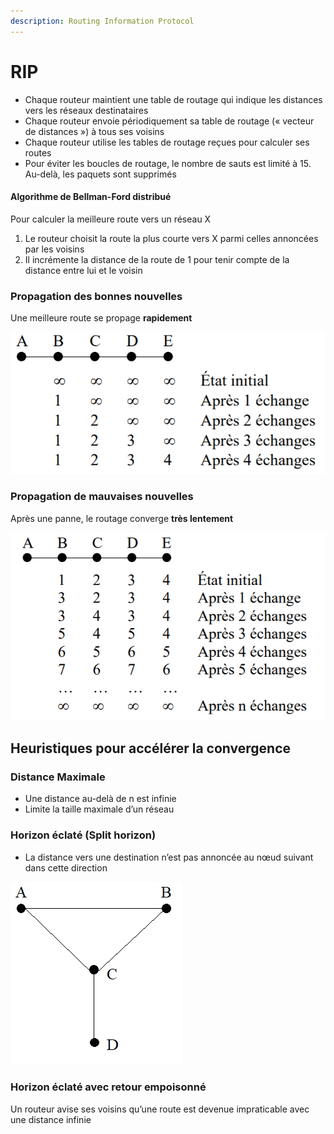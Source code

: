 ```yaml
---
description: Routing Information Protocol
---
```


# RIP

* Chaque routeur maintient une table de routage qui indique les distances vers les réseaux destinataires
* Chaque routeur envoie périodiquement sa table de routage \(« vecteur de distances »\) à tous ses voisins
* Chaque routeur utilise les tables de routage reçues pour calculer ses routes
* Pour éviter les boucles de routage, le nombre de sauts est limité à 15. Au-delà, les paquets sont supprimés

#### Algorithme de Bellman-Ford distribué

Pour calculer la meilleure route vers un réseau X 

1. Le routeur choisit la route la plus courte vers X parmi celles annoncées par les voisins
2. Il incrémente la distance de la route de 1 pour tenir compte de la distance entre lui et le voisin

### Propagation des bonnes nouvelles

Une meilleure route se propage **rapidement**

![La nombre de sauts est indiqu&#xE9; apr&#xE8;s le d&#xE9;marrage de A](../../.gitbook/assets/image%20%2814%29.png)

### Propagation de mauvaises nouvelles

Après une panne, le routage converge **très lentement**

![La liaison A-B vient de tomber](../../.gitbook/assets/image%20%288%29.png)

## Heuristiques pour accélérer la convergence

### Distance Maximale

* Une distance au-delà de n est infinie
* Limite la taille maximale d’un réseau

### Horizon éclaté \(Split horizon\)

* La distance vers une destination n’est pas annoncée au nœud suivant dans cette direction

![La coupure de C-D pose probl&#xE8;me car A-B peuvent communiquer](../../.gitbook/assets/image%20%2893%29.png)

### Horizon éclaté avec retour empoisonné

Un routeur avise ses voisins qu’une route est devenue impraticable avec une distance infinie



